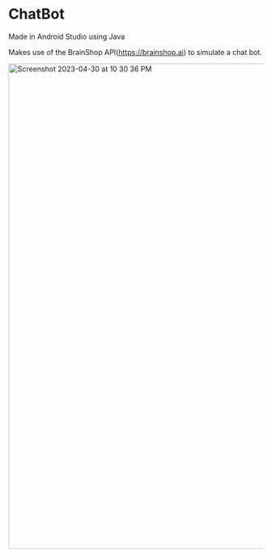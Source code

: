 # ChatBot

Made in Android Studio using Java

Makes use of the BrainShop API(https://brainshop.ai) to simulate a chat bot.

<img width="959" alt="Screenshot 2023-04-30 at 10 30 36 PM" src="https://github.com/varunm18/ChatBot/assets/94499114/5e462118-5c22-4439-a22e-308f5fe70e54">
